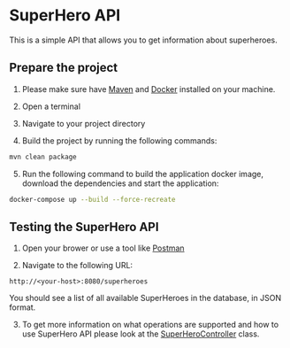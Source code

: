 # SuperHero API

This is a simple API that allows you to get information about superheroes.

## Prepare the project

1. Please make sure have [Maven](https://maven.apache.org/) and [Docker](https://www.docker.com/) installed on your machine.

2. Open a terminal

3. Navigate to your project directory

4. Build the project by running the following commands:

```bash
mvn clean package
```

5. Run the following command to build the application docker image, download the dependencies and start the application:

```bash
docker-compose up --build --force-recreate
```

## Testing the SuperHero API

1. Open your brower or use a tool like [Postman](https://www.postman.com/)

2. Navigate to the following URL:

```
http://<your-host>:8080/superheroes
```

You should see a list of all available SuperHeroes in the database, in JSON format.

3. To get more information on what operations are supported and how to use SuperHero API please look at the [SuperHeroController](src/main/java/com/example/heroapi/controller/SuperHeroController.java) class.